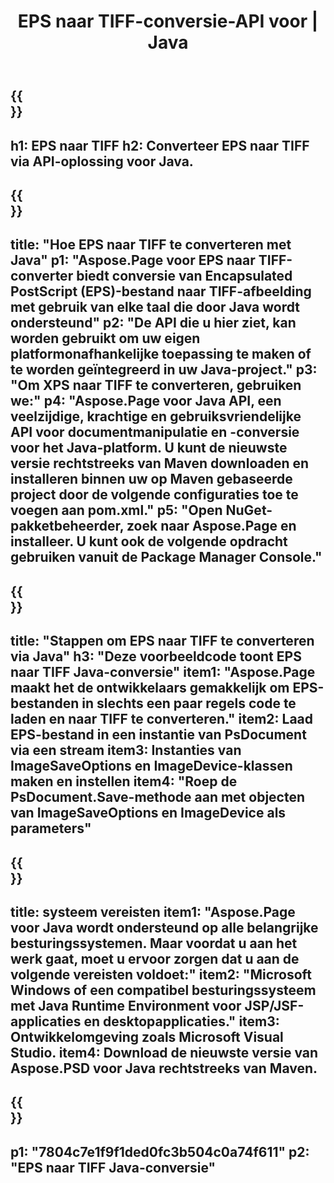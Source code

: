 ﻿---
translation: true
template: /_templates/_conversion-child-java.md
title: EPS naar TIFF-conversie-API voor | Java
url: /java/conversion/eps-to-tiff/
description: Voorbeeld Java-conversiecode voor EPS-indeling naar TIFF-bestand. Gebruik deze voorbeeldcode om EPS naar TIFF te converteren binnen elke web- of desktop-Java-toepassing.
informat: EPS
outformat: TIFF
otherformats: XPS PS
---

{{<section banner>}}
---
h1: EPS naar TIFF
h2: Converteer EPS naar TIFF via API-oplossing voor Java.
---

{{<section overview>}}
---
title: "Hoe EPS naar TIFF te converteren met Java"
p1: "Aspose.Page voor EPS naar TIFF-converter biedt conversie van Encapsulated PostScript (EPS)-bestand naar TIFF-afbeelding met gebruik van elke taal die door Java wordt ondersteund"
p2: "De API die u hier ziet, kan worden gebruikt om uw eigen platformonafhankelijke toepassing te maken of te worden geïntegreerd in uw Java-project."
p3: "Om XPS naar TIFF te converteren, gebruiken we:"
p4: "Aspose.Page voor Java API, een veelzijdige, krachtige en gebruiksvriendelijke API voor documentmanipulatie en -conversie voor het Java-platform. U kunt de nieuwste versie rechtstreeks van Maven downloaden en installeren binnen uw op Maven gebaseerde project door de volgende configuraties toe te voegen aan pom.xml."
p5: "Open NuGet-pakketbeheerder, zoek naar Aspose.Page en installeer. U kunt ook de volgende opdracht gebruiken vanuit de Package Manager Console."
---

{{<section feature1>}}
---
title: "Stappen om EPS naar TIFF te converteren via Java"
h3: "Deze voorbeeldcode toont EPS naar TIFF Java-conversie"
item1: "Aspose.Page maakt het de ontwikkelaars gemakkelijk om EPS-bestanden in slechts een paar regels code te laden en naar TIFF te converteren."
item2: Laad EPS-bestand in een instantie van PsDocument via een stream
item3: Instanties van ImageSaveOptions en ImageDevice-klassen maken en instellen
item4: "Roep de PsDocument.Save-methode aan met objecten van ImageSaveOptions en ImageDevice als parameters"
---

{{<section feature2>}}
---
title: systeem vereisten
item1: "Aspose.Page voor Java wordt ondersteund op alle belangrijke besturingssystemen. Maar voordat u aan het werk gaat, moet u ervoor zorgen dat u aan de volgende vereisten voldoet:"
item2: "Microsoft Windows of een compatibel besturingssysteem met Java Runtime Environment voor JSP/JSF-applicaties en desktopapplicaties."
item3: Ontwikkelomgeving zoals Microsoft Visual Studio.
item4: Download de nieuwste versie van Aspose.PSD voor Java rechtstreeks van Maven.
---

{{<section gist>}}
---
p1: "7804c7e1f9f1ded0fc3b504c0a74f611"
p2: "EPS naar TIFF Java-conversie"
---

